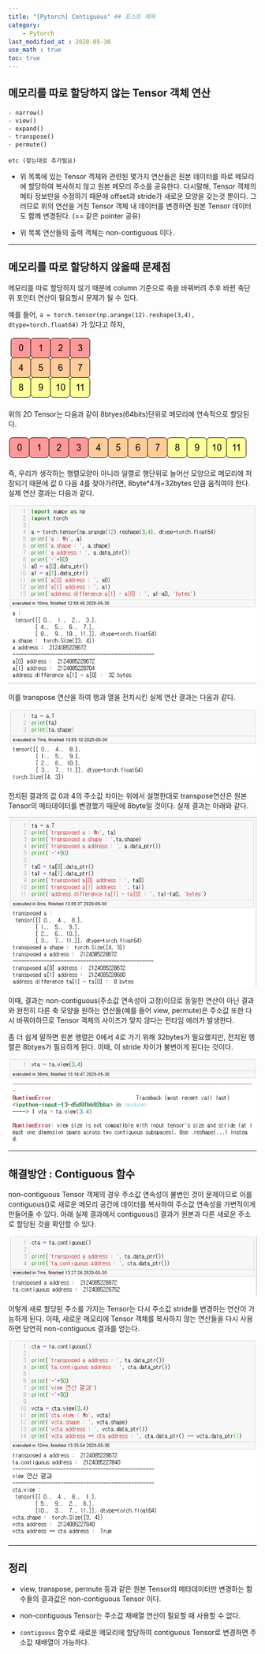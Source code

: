 ```yaml
---
title: "[Pytorch] Contiguous" ## 포스트 제목
category:       
    - Pytorch
last_modified_at : 2020-05-30
use_math : true
toc: true
---
```


## 메모리를 따로 할당하지 않는 Tensor 객체 연산

```
- narrow()
- view()
- expand()
- transpose()
- permute()

etc (찾는대로 추가필요)
```

* 위 목록에 있는 Tensor 겍체와 관련된  몇가지 연산들은 원본 데이터를 따로 메모리에 할당하여 복사하지 않고 원본 메모리 주소를 공유한다. 다시말해, Tensor 객체의 메타 정보만을 수정하기 때문에 offset과 stride가 새로운 모양을 갖는것 뿐이다. 그러므로 위의 연산을 거친 Tensor 객체 내 데이터를 변경하면 원본 Tensor 데이터도 함께 변경된다.
(== 같은 pointer 공유)

* 위 목록 연산들의 출력 객체는 non-contiguous 이다.

---

## 메모리를 따로 할당하지 않을때 문제점

메모리를 따로 할당하지 않기 때문에 column 기준으로 축을 바꿔버려 추후 바뀐 축단위 포인터 연산이 필요할시 문제가 될 수 있다.

예를 들어, `a = torch.tensor(np.arange(12).reshape(3,4), dtype=torch.float64)` 가 있다고 하자,


![con01](/assets/images/custom/2020-05-30-contiguous01.PNG)


위의 2D Tensor는 다음과  같이 8btyes(64bits)단위로 메모리에 연속적으로 할당된다.


![con02](/assets/images/custom/2020-05-30-contiguous02.PNG)


즉, 우리가 생각하는 행렬모양이 아니라 일렬로 행단위로 늘어선 모양으로 메모리에 저장되기 때문에 값 0 다음 4를 찾아가려면,  8byte*4개=32bytes 만큼 움직여야 한다. 실제 연산 결과는 다음과 같다.


![con03](/assets/images/custom/2020-05-30-contiguous03.PNG)



이를 transpose 연산을 하여 행과 열을 전치시킨 실제 연산 결과는 다음과 같다.


![con04](/assets/images/custom/2020-05-30-contiguous04.PNG)


전치된 결과의 값 0과 4의 주소값 차이는 위에서 설명한대로 transpose연산은 원본 Tensor의 메타데이터를 변경했기 때문에 8byte일 것이다. 실제 결과는 아래와 같다.


![con05](/assets/images/custom/2020-05-30-contiguous05.PNG)


이때, 결과는 non-contiguous(주소값 연속성이 고정)이므로 동일한 연산이 아닌 결과와 완전히 다른 축 모양을 원하는 연산들(예를 들어 view, permute)은 주소값 또한 다시 바꿔야하므로 Tensor 객체의 사이즈가 맞지 않다는 런타임 에러가 발생한다. 

좀 더 쉽게 말하면 원본 행렬은 0에서 4로 가기 위해 32bytes가 필요했지만, 전치된 행렬은 8btyes가 필요하게 된다. 이때, 이 stride 차이가 불변이게 된다는 것이다.

![con06](/assets/images/custom/2020-05-30-contiguous06.PNG)

---

## 해결방안 : Contiguous 함수

non-contiguous Tensor 객체의 경우 주소값 연속성이 불변인 것이 문제이므로 이를 contiguous()로 새로운 메모리 공간에 데이터를 복사하여 주소값 연속성을 가변적이게 만들어줄 수 있다. 아래 실제 결과에서 contiguous() 결과가 원본과 다른 새로운 주소로 할당된 것을 확인할 수 있다.


![con07](/assets/images/custom/2020-05-30-contiguous07.PNG)


이렇게 새로 할당된 주소를 가지는 Tensor는 다시 주소값 stride를 변경하는 연산이 가능하게 된다. 이때, 새로운 메모리에 Tensor 객체를 복사하지 않는 연산들을 다시 사용하면 당연히 non-contiguous 결과를 얻는다.


![con08](/assets/images/custom/2020-05-30-contiguous08.PNG)

---

## 정리

- view, transpose, permute 등과 같은 원본 Tensor의 메타데이터만 변경하는 함수들의 결과값은 non-contiguous Tensor 이다.

- non-contiguous Tensor는 주소값 재배열 연산이 필요할 때 사용할 수 없다.

- `contiguous` 함수로 새로운 메모리에 할당하여 contiguous Tensor로 변경하면 주소값 재배열이 가능하다.